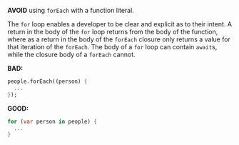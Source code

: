 **AVOID** using `forEach` with a function literal.

The `for` loop enables a developer to be clear and explicit as to their intent.
A return in the body of the `for` loop returns from the body of the function, 
where as a return in the body of the `forEach` closure only returns a value 
for that iteration of the `forEach`. The body of a `for` loop can contain 
`await`s, while the closure body of a `forEach` cannot.

**BAD:**
```dart
people.forEach((person) {
  ...
});
```

**GOOD:**
```dart
for (var person in people) {
  ...
}
```
